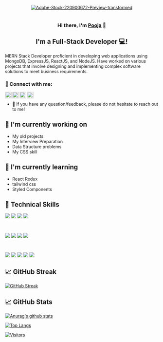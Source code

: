 <!-- <a href="https://im.ge/i/Osi5w6"><img src="https://i.im.ge/2022/08/18/Osi5w6.github-header-image-1.png" alt="Github-header-image (1)" border="0"></a> -->

<p align="center">
<a href="https://ibb.co/c1YNXpN"><img src="https://i.ibb.co/R9jC4MC/Adobe-Stock-220900672-Preview-transformed.jpg" alt="Adobe-Stock-220900672-Preview-transformed" border="0" w="100"></a><br /><a target='_blank' href='https://imgbb.com/'></a><br />
</p>

<h3 align="center">
Hi there, I'm <a href="https://poojadhuriportfolio.vercel.app" target="_blank" rel="noreferrer">Pooja</a> 👋
</h3>

<h2 align="center">
I'm a Full-Stack Developer 💻!
</h2> 

MERN Stack Developer proficient in developing web applications using
MongoDB, ExpressJS, ReactJS, and NodeJS. Have worked on various projects
that involve designing and implementing complex software solutions to
meet business requirements.

### 🤝 Connect with me:

<a href="https://www.linkedin.com/in/pooja-dhuri-a0b63b221"><img align="left" src="https://raw.githubusercontent.com/yushi1007/yushi1007/main/images/linkedin.svg" alt="Yu Shi | LinkedIn" width="21px"/></a>
<a href="https://twitter.com/poojadh73651563"><img align="left" src="https://tse3.mm.bing.net/th?id=OIP.8t2ydpWT5lXHLfQqPNk6ugHaGB&pid=Api&P=0" alt="Yu Shi | Instagram" width="21px"/></a>
<a href="mailto:connect.poojadhuri84@gmail.com"><img align="left" src="https://encrypted-tbn0.gstatic.com/images?q=tbn:ANd9GcRRoRAAt5lfMNWyJOKXNwgZqFhqqGie_eT9i8q5_DS3OQ&s" alt="Yu Shi | Instagram" width="21px"/></a>
<a href="https://medium.com/@poojadhuri84"><img align="left" src="https://raw.githubusercontent.com/yushi1007/yushi1007/main/images/medium.svg" alt="Yu Shi | Medium" width="21px"/></a>
</br>
- 💬 If you have any question/feedback, please do not hesitate to reach out to me!

## 🔭 I'm currently working on

- My old projects
- My Interview Preparation
- Data Structure problems
- My CSS skill

## 🌱 I'm currently learning

- React Redux
- tailwind css
- Styled Components  

## 💼 Technical Skills

![](https://img.shields.io/badge/Code-React-informational?style=flat&logo=react&color=61DAFB)
![](https://img.shields.io/badge/Code-Redux-informational?style=flat&logo=Redux&color=764ABC)
![](https://img.shields.io/badge/Code-JavaScript-informational?style=flat&logo=JavaScript&color=F7DF1E)
![](https://img.shields.io/badge/Code-HTML5-informational?style=flat&logo=HTML5&color=E34F26)

</br>

![](https://img.shields.io/badge/Style-Bootstrap-informational?style=flat&logo=Bootstrap&color=7952B3)
![](https://img.shields.io/badge/Style-CSS-informational?style=flat&logo=CSS3&color=1572B6)
![](https://img.shields.io/badge/Style-ChakraUI-informational?style=flat&logo=CSS3&color=1572B6)
![](https://img.shields.io/badge/Style-styled--components-informational?style=flat&logo=styled-components&color=DB7093)


</br>

![](https://img.shields.io/badge/Tools-NPM-informational?style=flat&logo=NPM&color=CB3837)
![](https://img.shields.io/badge/Tools-Heroku-informational?style=flat&logo=Heroku&color=430098)
![](https://img.shields.io/badge/Tools-Netlify-informational?style=flat&logo=netlify&color=00C7B7)
![](https://img.shields.io/badge/Tools-Git-informational?style=flat&logo=Git&color=F05032)
![](https://img.shields.io/badge/Tools-GitHub-informational?style=flat&logo=GitHub&color=181717)

## 📈 GitHub Streak
[![GitHub Streak](http://github-readme-streak-stats.herokuapp.com?user=beashu77&theme=dark&background=000000)](https://git.io/streak-stats)

## 📈 GitHub Stats 

[![Anurag's github stats](https://github-readme-stats.vercel.app/api?username=Pooja-Dhuri)](https://github.com/Pooja-Dhuri)

[![Top Langs](https://github-readme-stats.vercel.app/api/top-langs/?username=Pooja-Dhuri&layout=compact)](https://github.com/Pooja-Dhuri)

[![Visitors](https://visitor-badge.glitch.me/badge?page_id=Pooja-Dhuri.Pooja-Dhuri)](https://github.com/Pooja-Dhuri/)
